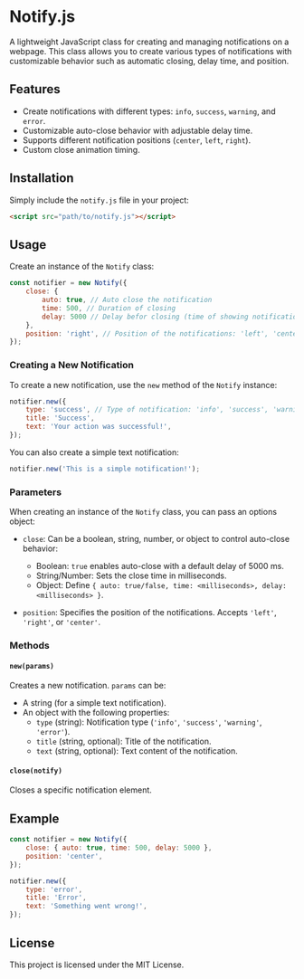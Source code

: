 
# Notify.js

A lightweight JavaScript class for creating and managing notifications on a webpage. This class allows you to create various types of notifications with customizable behavior such as automatic closing, delay time, and position.

## Features

- Create notifications with different types: `info`, `success`, `warning`, and `error`.
- Customizable auto-close behavior with adjustable delay time.
- Supports different notification positions (`center`, `left`, `right`).
- Custom close animation timing.

## Installation

Simply include the `notify.js` file in your project:

```html
<script src="path/to/notify.js"></script>
```

## Usage

Create an instance of the `Notify` class:

```javascript
const notifier = new Notify({
    close: { 
        auto: true, // Auto close the notification
        time: 500, // Duration of closing
        delay: 5000 // Delay befor closing (time of showing notification)
    },
    position: 'right', // Position of the notifications: 'left', 'center', or 'right'
});
```

### Creating a New Notification

To create a new notification, use the `new` method of the `Notify` instance:

```javascript
notifier.new({
    type: 'success', // Type of notification: 'info', 'success', 'warning', 'error'
    title: 'Success',
    text: 'Your action was successful!',
});
```

You can also create a simple text notification:

```javascript
notifier.new('This is a simple notification!');
```

### Parameters

When creating an instance of the `Notify` class, you can pass an options object:

- `close`: Can be a boolean, string, number, or object to control auto-close behavior:
  - Boolean: `true` enables auto-close with a default delay of 5000 ms.
  - String/Number: Sets the close time in milliseconds.
  - Object: Define `{ auto: true/false, time: <milliseconds>, delay: <milliseconds> }`.

- `position`: Specifies the position of the notifications. Accepts `'left'`, `'right'`, or `'center'`.

### Methods

#### `new(params)`

Creates a new notification. `params` can be:
- A string (for a simple text notification).
- An object with the following properties:
  - `type` (string): Notification type (`'info'`, `'success'`, `'warning'`, `'error'`).
  - `title` (string, optional): Title of the notification.
  - `text` (string, optional): Text content of the notification.

#### `close(notify)`

Closes a specific notification element.

## Example

```javascript
const notifier = new Notify({
    close: { auto: true, time: 500, delay: 5000 },
    position: 'center',
});

notifier.new({
    type: 'error',
    title: 'Error',
    text: 'Something went wrong!',
});
```

## License

This project is licensed under the MIT License.
